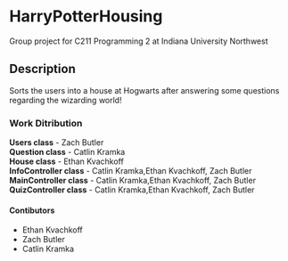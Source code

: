 # HarryPotterHousing
Group project for C211 Programming 2 at Indiana University Northwest

## Description
Sorts the users into a house at Hogwarts after answering some questions regarding the wizarding world!

### Work Ditribution

__Users class__ - Zach Butler  
__Question class__ - Catlin Kramka  
__House class__ - Ethan Kvachkoff  
__InfoController class__ - Catlin Kramka,Ethan Kvachkoff, Zach Butler  
__MainController class__ - Catlin Kramka,Ethan Kvachkoff, Zach Butler  
__QuizController class__ - Catlin Kramka,Ethan Kvachkoff, Zach Butler  

#### Contibutors
- Ethan Kvachkoff
- Zach Butler
- Catlin Kramka
